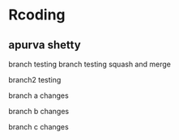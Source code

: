 # Rcoding
## apurva shetty

branch testing
branch testing squash and merge

branch2 testing

branch a changes

branch b changes

branch c changes

